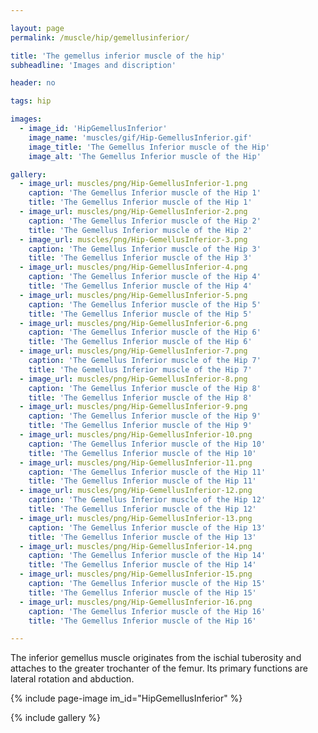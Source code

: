 ```yaml
---

layout: page
permalink: /muscle/hip/gemellusinferior/

title: 'The gemellus inferior muscle of the hip'
subheadline: 'Images and discription'

header: no

tags: hip

images:
  - image_id: 'HipGemellusInferior'
    image_name: 'muscles/gif/Hip-GemellusInferior.gif'
    image_title: 'The Gemellus Inferior muscle of the Hip'
    image_alt: 'The Gemellus Inferior muscle of the Hip' 

gallery:
  - image_url: muscles/png/Hip-GemellusInferior-1.png
    caption: 'The Gemellus Inferior muscle of the Hip 1'
    title: 'The Gemellus Inferior muscle of the Hip 1'
  - image_url: muscles/png/Hip-GemellusInferior-2.png
    caption: 'The Gemellus Inferior muscle of the Hip 2'
    title: 'The Gemellus Inferior muscle of the Hip 2'
  - image_url: muscles/png/Hip-GemellusInferior-3.png
    caption: 'The Gemellus Inferior muscle of the Hip 3'
    title: 'The Gemellus Inferior muscle of the Hip 3'
  - image_url: muscles/png/Hip-GemellusInferior-4.png
    caption: 'The Gemellus Inferior muscle of the Hip 4'
    title: 'The Gemellus Inferior muscle of the Hip 4'
  - image_url: muscles/png/Hip-GemellusInferior-5.png
    caption: 'The Gemellus Inferior muscle of the Hip 5'
    title: 'The Gemellus Inferior muscle of the Hip 5'
  - image_url: muscles/png/Hip-GemellusInferior-6.png
    caption: 'The Gemellus Inferior muscle of the Hip 6'
    title: 'The Gemellus Inferior muscle of the Hip 6'
  - image_url: muscles/png/Hip-GemellusInferior-7.png
    caption: 'The Gemellus Inferior muscle of the Hip 7'
    title: 'The Gemellus Inferior muscle of the Hip 7'
  - image_url: muscles/png/Hip-GemellusInferior-8.png
    caption: 'The Gemellus Inferior muscle of the Hip 8'
    title: 'The Gemellus Inferior muscle of the Hip 8'
  - image_url: muscles/png/Hip-GemellusInferior-9.png
    caption: 'The Gemellus Inferior muscle of the Hip 9'
    title: 'The Gemellus Inferior muscle of the Hip 9'
  - image_url: muscles/png/Hip-GemellusInferior-10.png
    caption: 'The Gemellus Inferior muscle of the Hip 10'
    title: 'The Gemellus Inferior muscle of the Hip 10'
  - image_url: muscles/png/Hip-GemellusInferior-11.png
    caption: 'The Gemellus Inferior muscle of the Hip 11'
    title: 'The Gemellus Inferior muscle of the Hip 11'
  - image_url: muscles/png/Hip-GemellusInferior-12.png
    caption: 'The Gemellus Inferior muscle of the Hip 12'
    title: 'The Gemellus Inferior muscle of the Hip 12'
  - image_url: muscles/png/Hip-GemellusInferior-13.png
    caption: 'The Gemellus Inferior muscle of the Hip 13'
    title: 'The Gemellus Inferior muscle of the Hip 13'
  - image_url: muscles/png/Hip-GemellusInferior-14.png
    caption: 'The Gemellus Inferior muscle of the Hip 14'
    title: 'The Gemellus Inferior muscle of the Hip 14'
  - image_url: muscles/png/Hip-GemellusInferior-15.png
    caption: 'The Gemellus Inferior muscle of the Hip 15'
    title: 'The Gemellus Inferior muscle of the Hip 15'
  - image_url: muscles/png/Hip-GemellusInferior-16.png
    caption: 'The Gemellus Inferior muscle of the Hip 16'
    title: 'The Gemellus Inferior muscle of the Hip 16'

---
```


The inferior gemellus muscle originates from the ischial tuberosity and attaches to the greater trochanter of the femur. Its primary functions are lateral rotation and abduction.

{% include page-image im_id="HipGemellusInferior" %}

{% include gallery %}